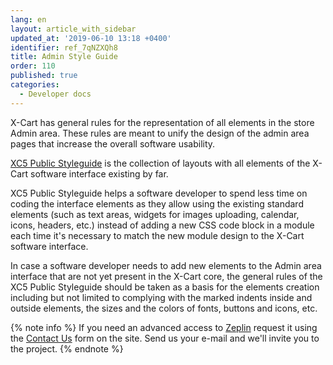 ```yaml
---
lang: en
layout: article_with_sidebar
updated_at: '2019-06-10 13:18 +0400'
identifier: ref_7qNZXQh8
title: Admin Style Guide
order: 110
published: true
categories:
  - Developer docs
---
```

X-Cart has general rules for the representation of all elements in the store Admin area. These rules are meant to unify the design of the admin area pages that increase the overall software usability. 

[XC5 Public Styleguide](https://scene.zeplin.io/project/5ac1db69e02ea18d99ddf20a "Admin Style Guide") is the collection of layouts with all elements of the X-Cart software interface existing by far. 

XC5 Public Styleguide helps a software developer to spend less time on coding the interface elements as they allow using the existing standard elements (such as text areas, widgets for images uploading, calendar, icons, headers, etc.) instead of adding a new CSS code block in a module each time it's necessary to match the new module design to the X-Cart software interface. 

In case a software developer needs to add new elements to the Admin area interface that are not yet present in the X-Cart core, the general rules of the XC5 Public Styleguide should be taken as a basis for the elements creation including but not limited to complying with the marked indents inside and outside elements, the sizes and the colors of fonts, buttons and icons, etc.

{% note info %}
If you need an advanced access to [Zeplin](https://zeplin.io/ "Admin Style Guide") request it using the [Contact Us](https://www.x-cart.com/contact-us.html "Admin Style Guide") form on the site. Send us your e-mail and we'll invite you to the project.
{% endnote %}